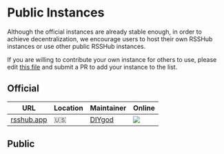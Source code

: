 # Public Instances

Although the official instances are already stable enough, in order to achieve decentralization, we encourage users to host their own RSSHub instances or use other public RSSHub instances.

If you are willing to contribute your own instance for others to use, please edit [this file](https://github.com/DIYgod/RSSHub/tree/master/website/src/components/InstanceList.tsx) and submit a PR to add your instance to the list.

## Official

| URL | Location | Maintainer | Online |
| --- | --- | --- | --- |
| [rsshub.app](https://rsshub.app) | 🇺🇸 | [DIYgod](https://diygod.cc) | ![](https://img.shields.io/website.svg?label=&url=https://rsshub.app/test/cache) |

## Public

<InstanceList />
